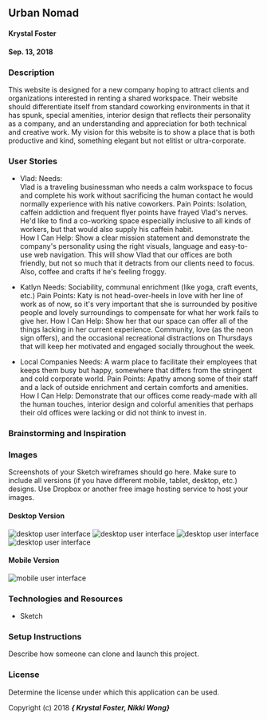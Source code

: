 ## Urban Nomad

#### Krystal Foster
#### Sep. 13, 2018

### Description

This website is designed for a new company hoping to attract clients and organizations interested in renting a shared workspace. Their website should differentiate itself from standard coworking environments in that it has spunk, special amenities, interior design that reflects their personality as a company, and an understanding and appreciation for both technical and creative work. My vision for this website is to show a place that is both productive and kind, something elegant but not elitist or ultra-corporate.  


### User Stories

* Vlad:
    Needs:  
      Vlad is a traveling businessman who needs a calm workspace to focus and complete his work without sacrificing the human contact he would normally experience with his native coworkers.
    Pain Points:
      Isolation, caffein addiction and frequent flyer points have frayed Vlad's nerves. He'd like to find a co-working space especially inclusive to all kinds of workers, but that would also supply his caffein habit.  
    How I Can Help:
      Show a clear mission statement and demonstrate the company's personality using the right visuals, language and easy-to-use web navigation. This will show Vlad that our offices are both friendly, but not so much that it detracts from our clients need to focus. Also, coffee and crafts if he's feeling froggy.

* Katlyn
    Needs:
      Sociability, communal enrichment (like yoga, craft events, etc.)
    Pain Points:
      Katy is not head-over-heels in love with her line of work as of now, so it's very important that she is surrounded by positive people and lovely surroundings to compensate for what her work fails to give her.
    How I Can Help:
      Show her that our space can offer all of the things lacking in her current experience. Community, love (as the neon sign offers), and the occasional recreational distractions on Thursdays that will keep her motivated and engaged socially throughout the week.


* Local Companies
    Needs:
      A warm place to facilitate their employees that keeps them busy but happy, somewhere that differs from the stringent and cold corporate world.
    Pain Points:
      Apathy among some of their staff and a lack of outside enrichment and certain comforts and amenities.  
    How I Can Help:
      Demonstrate that our offices come ready-made with all the human touches, interior design and colorful amenities that perhaps their old offices were lacking or did not think to invest in.

### Brainstorming and Inspiration



### Images

Screenshots of your Sketch wireframes should go here. Make sure to include all versions (if you have different mobile, tablet, desktop, etc.) designs. Use Dropbox or another free image hosting service to host your images.

#### Desktop Version

![desktop user interface](img/)
![desktop user interface](img/)
![desktop user interface](img/)
![desktop user interface](img/)

#### Mobile Version

![mobile user interface](img/)


### Technologies and Resources

* Sketch


### Setup Instructions

Describe how someone can clone and launch this project.


### License

Determine the license under which this application can be used.

Copyright (c) 2018 **_{ Krystal Foster, Nikki Wong}_**
